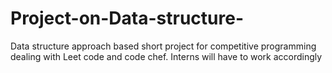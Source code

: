 # Project-on-Data-structure-
Data structure approach based short project for competitive programming dealing with Leet code and code chef.
Interns will have to work accordingly 
